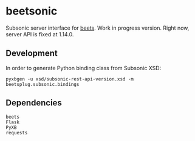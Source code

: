 beetsonic
=========

Subsonic server interface for [beets](http://beets.io/). 
Work in progress version.
Right now, server API is fixed at 1.14.0.

Development
-----------

In order to generate Python binding class from Subsonic XSD:
```
pyxbgen -u xsd/subsonic-rest-api-version.xsd -m beetsplug.subsonic.bindings
```

Dependencies
------------

```
beets
Flask
PyXB
requests
```
